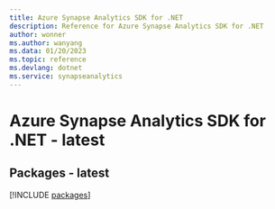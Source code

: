 ```yaml
---
title: Azure Synapse Analytics SDK for .NET
description: Reference for Azure Synapse Analytics SDK for .NET
author: wonner
ms.author: wanyang
ms.data: 01/20/2023
ms.topic: reference
ms.devlang: dotnet
ms.service: synapseanalytics
---
```

# Azure Synapse Analytics SDK for .NET - latest
## Packages - latest
[!INCLUDE [packages](synapse-analytics-index.md)]